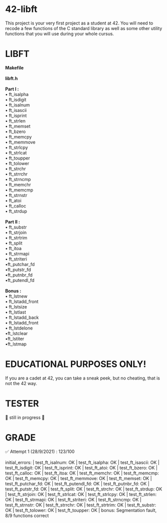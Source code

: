 # 42-libft
This project is your very first project as a student at 42. You will need to recode a few functions of the C standard library as well as some other utility functions that you will use during your whole cursus.

# LIBFT
**Makefile**\
\
**libft.h**\
\
**Part I :**\
• ft_isalpha\
• ft_isdigit\
• ft_isalnum\
• ft_isascii\
• ft_isprint\
• ft_strlen\
• ft_memset\
• ft_bzero\
• ft_memcpy\
• ft_memmove\
• ft_strlcpy\
• ft_strlcat\
• ft_toupper\
• ft_tolower\
• ft_strchr\
• ft_strrchr\
• ft_strncmp\
• ft_memchr\
• ft_memcmp\
• ft_strnstr\
• ft_atoi\
• ft_calloc\
• ft_strdup\
\
**Part II :**\
• ft_substr\
• ft_strjoin\
• ft_strtrim\
• ft_split\
• ft_itoa\
• ft_strmapi\
• ft_striteri\
•ft_putchar_fd\
•ft_putstr_fd\
•ft_putnbr_fd\
•ft_putendl_fd\
\
**Bonus :**\
• ft_lstnew\
• ft_lstadd_front\
• ft_lstsize\
• ft_lstlast\
• ft_lstadd_back\
• ft_lstadd_front\
• ft_lstdelone\
•ft_lstclear\
•ft_lstiter\
•ft_lstmap

# EDUCATIONAL PURPOSES ONLY!
If you are a cadet at 42, you can take a sneak peek, but no cheating, that is not the 42 way. 

# TESTER 
🚧 still in progress 🚧

# GRADE
✅ Attempt 1 (28/9/2021) : 123/100\
\
initial_errors: | test_ft_isalnum: OK | test_ft_isalpha: OK | test_ft_isascii: OK | test_ft_isdigit: OK | test_ft_isprint: OK | test_ft_atoi: OK | test_ft_bzero: OK | test_ft_calloc: OK | test_ft_itoa: OK | test_ft_memchr: OK | test_ft_memcmp: OK | test_ft_memcpy: OK | test_ft_memmove: OK | test_ft_memset: OK | test_ft_putchar_fd: OK | test_ft_putendl_fd: OK | test_ft_putnbr_fd: OK | test_ft_putstr_fd: OK | test_ft_split: OK | test_ft_strchr: OK | test_ft_strdup: OK | test_ft_strjoin: OK | test_ft_strlcat: OK | test_ft_strlcpy: OK | test_ft_strlen: OK | test_ft_strmapi: OK | test_ft_striteri: OK | test_ft_strncmp: OK | test_ft_strnstr: OK | test_ft_strrchr: OK | test_ft_strtrim: OK | test_ft_substr: OK | test_ft_tolower: OK | test_ft_toupper: OK | bonus: Segmentation fault, 8/9 functions correct 
